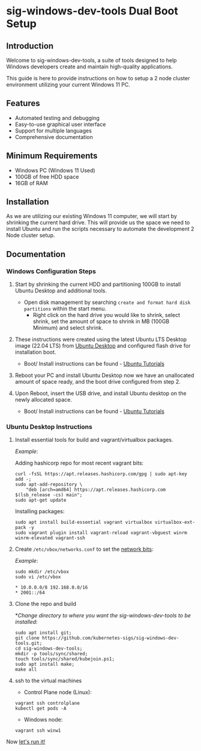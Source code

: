 # sig-windows-dev-tools Dual Boot Setup

## Introduction

Welcome to sig-windows-dev-tools, a suite of tools designed to help Windows developers create and maintain high-quality applications.

This guide is here to provide instructions on how to setup a 2 node cluster environment utilizing your current Windows 11 PC.

## Features

- Automated testing and debugging
- Easy-to-use graphical user interface
- Support for multiple languages
- Comprehensive documentation

## Minimum Requirements

- Windows PC (Windows 11 Used)
- 100GB of free HDD space
- 16GB of RAM

## Installation

As we are utilizing our existing Windows 11 computer, we will start by shrinking the current hard drive. This will provide us the space we need to install Ubuntu and run the scripts necessary to automate the development 2 Node cluster setup.

## Documentation

### Windows Configuration Steps

1. Start by shrinking the current HDD and partitioning 100GB to install Ubuntu Desktop and additional tools.
    - Open disk management by searching `create and format hard disk partitions` within the start menu.
        - Right click on the hard drive you would like to shrink, select shrink, set the amount of space to shrink in MB (100GB Minimum) and select shrink.

2. These instructions were created using the latest Ubuntu LTS Desktop image (22.04 LTS) from [Ubuntu Desktop] and configured flash drive for installation boot.
    - Boot/ Install instructions can be found - [Ubuntu Tutorials]
3. Reboot your PC and install Ubuntu Desktop now we have an unallocated amount of space ready, and the boot drive configured from step 2.
4. Upon Reboot, insert the USB drive, and install Ubuntu desktop on the newly allocated space.
    - Boot/ Install instructions can be found - [Ubuntu Tutorials]

### Ubuntu Desktop Instructions

1. Install essential tools for build and vagrant/virtualbox packages.

    *Example*:

    Adding hashicorp repo for most recent vagrant bits:

    ```
    curl -fsSL https://apt.releases.hashicorp.com/gpg | sudo apt-key add -;
    sudo apt-add-repository \
	    "deb [arch=amd64] https://apt.releases.hashicorp.com $(lsb_release -cs) main";
    sudo apt-get update

    ```

    Installing packages:
    ```
    sudo apt install build-essential vagrant virtualbox virtualbox-ext-pack -y
    sudo vagrant plugin install vagrant-reload vagrant-vbguest winrm winrm-elevated vagrant-ssh
    ```

2. Create `/etc/vbox/networks.conf` to set the [network bits](https://www.virtualbox.org/manual/ch06.html#network_hostonly):

    *Example*:
    ```
    sudo mkdir /etc/vbox
    sudo vi /etc/vbox

    * 10.0.0.0/8 192.168.0.0/16
    * 2001::/64
    ```

3. Clone the repo and build

    **Change directory to where you want the sig-windows-dev-tools to be installed*:

    ```
    sudo apt install git;
    git clone https://github.com/kubernetes-sigs/sig-windows-dev-tools.git;
    cd sig-windows-dev-tools;
    mkdir -p tools/sync/shared;
    touch tools/sync/shared/kubejoin.ps1;
    sudo apt install make;
    make all

    ```

4. ssh to the virtual machines

    - Control Plane node (Linux):
    ```
    vagrant ssh controlplane
    kubectl get pods -A
    ```

    - Windows node:
    ```
    vagrant ssh winw1
    ```

Now [let's run it!](https://github.com/kubernetes-sigs/sig-windows-dev-tools#lets-run-it)

[Ubuntu Tutorials]: https://ubuntu.com/tutorials/install-ubuntu-desktop#1-overview
[Ubuntu Desktop]: https://ubuntu.com/download/desktop
